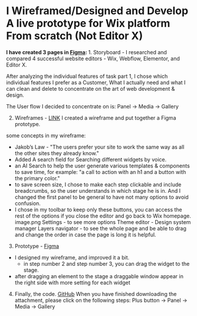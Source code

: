 <h1>I Wireframed/Designed and Develop A live prototype for Wix platform From scratch (Not Editor X)</h1>
<strong>
I have created 3 pages in <a href="https://www.figma.com/file/x6jSRH1ca7zfyblgqO34Eh/WIX?node-id=291%3A277" target="_blank">Figma</a>: 
</strong>
1. Storyboard - 
I researched and compared 4 successful website editors - Wix, Webflow, Elementor, and Editor X.

After analyzing the individual features of task part 1, I chose which individual features I prefer as a Customer, What I actually need and what I can clean and delete to concentrate on the art of web development & design.

The User flow I decided to concentrate on is:
Panel -> Media -> Gallery
 
2. Wireframes - 
<a href="https://www.figma.com/proto/x6jSRH1ca7zfyblgqO34Eh/WIX?node-id=291%3A277&viewport=-2545%2C1906%2C0.543749988079071&scaling=contain" target="_blank">LINK</a>
I created a wireframe and put together a Figma prototype.

some concepts in my wireframe:
- Jakob’s Law -  "The users prefer your site to work the same way as all the other sites they already know."
-  Added A search field for Searching different widgets by voice.
- an AI Search to help the user generate various templates & components to save time, for example: "a call to action with an h1 and a button with the primary color." 
- to save screen size, I chose to make each step clickable and include breadcrumbs, so the user understands in which stage he is in.
And I changed the first panel to be general to have not many options to avoid confusion. 
- I chose in my toolbar to keep only these buttons, you can access the rest of the options if you close the editor and go back to Wix homepage.  
image.png
Settings - to see more options
Theme editor - Design system manager
Layers navigator - to see the whole page and be able to drag and change the order in case the page is long it is helpful.


3. Prototype - 
<a href="https://www.figma.com/proto/x6jSRH1ca7zfyblgqO34Eh/WIX?node-id=342%3A400&viewport=507%2C372%2C0.1149674654006958&scaling=min-zoom" target="_blank">Figma</a>
- I designed my wireframe, and improved it a bit.
  - in step number 2 and step number 3, you can drag the widget to the stage.
- after dragging an element to the stage a draggable window appear in the right side with more setting for each widget  

4. Finally, the code.
<a href="https://github.com/itay1313/Wix-panel" target="_blank">GitHub</a>
When you have finished downloading the attachment, please click on the following steps: 
 Plus button -> Panel -> Media -> Gallery
